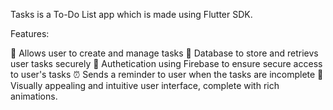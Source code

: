 Tasks is a To-Do List app which is made using Flutter SDK.

Features:

📝 Allows user to create and manage tasks
📒 Database to store and retrievs user tasks securely
🔐 Authetication using Firebase to ensure secure access to user's tasks
⏰ Sends a reminder to user when the tasks are incomplete
📱 Visually appealing and intuitive user interface, complete with rich animations.
